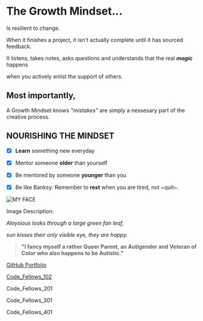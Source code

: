 # **The Growth Mindset...**

Is resilient to change.

When it finishes a project,
it isn't actually complete
until it has sourced feedback.

It listens, takes notes, asks questions and understands that the real ***magic*** happens

when you actively enlist the support of others.


## **Most importantly,** ##

A Growth Mindset knows *"mistakes"* are simply
a nessesary part of the creative process.


## **NOURISHING THE MINDSET** ##

- [x] **Learn** something new everyday
- [x] Mentor someone **older** than yourself
- [x] Be mentored by someone **younger** than you
- [x] Be like Banksy: Remember to **rest** when you are tired, not ~quit~.


![MY FACE](https://miro.medium.com/max/121/1*uNH6r8IUEzVFGI2dYZUPCQ.jpeg)

Image Description:

*Aloysious looks through a large green fan leaf,*

*sun kisses their only visible eye, they are happy.*


>**"I fancy myself a rather Queer Parent, an Autigender and Veteran of Color who also happens to be Autistic."**



[GitHub Portfolio](https://github.com/AL0YSI0US) 



[Code_Fellows_102](CodeFellows_102.md)

Code_Fellows_201

Code_Fellows_301

Code_Fellows_401
